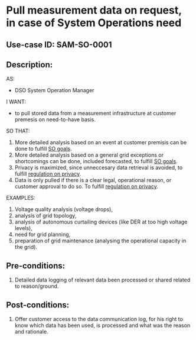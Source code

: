 # Pull measurement data on request, in case of System Operations need

## Use-case ID: SAM-SO-0001

## Description: 
AS:
- DSO System Operation Manager

I WANT: 
- to pull stored data from a measurement infrastructure at customer premesis on need-to-have basis.
    
SO THAT: 
1. More detailed analysis based on an event at customer premisis can be done to fulfill [SO goals](../definition-DSO-goals.md#dso-goals).
2. More detailed analysis based on a general grid exceptions or shortcomings can be done, included forecasted, to fulfill [SO goals](../definition-DSO-goals.md#dso-goals).
3. Privacy is maximized, since unneccesary data retrieval is avoided, to fulfill [regulation on privacy](../definition-DSO-goals.md#fulfill-regulation-on-privacy).
4. Data is only pulled if there is a clear legal, operational reason, or customer approval to do so. To fulfill [regulation on privacy](../definition-DSO-goals.md#fulfill-regulation-on-privacy).

EXAMPLES: 
1. Voltage quality analysis (voltage drops), 
2. analysis of grid topology, 
3. analysis of autonomous curtailing devices (like DER at too high voltage levels), 
4. need for grid planning, 
5. preparation of grid maintenance (analysing the operational capacity in the grid).
        
## Pre-conditions:
1. Detailed data logging of relevant data been processed or shared related to reason/ground.
    
## Post-conditions:
1. Offer customer access to the data communication log, for his right to know which data has been used, is  processed and what was the reason and rationale.
